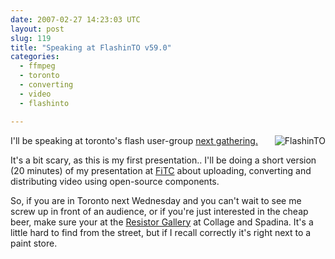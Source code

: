 ```yaml
---
date: 2007-02-27 14:23:03 UTC
layout: post
slug: 119
title: "Speaking at FlashinTO v59.0"
categories:
  - ffmpeg
  - toronto
  - converting
  - video
  - flashinto

---
```

<p>
  <a href="http://www.flashinto.com"><img src="http://www.flashinto.com/phpBB2/templates/subSilver/images/logo_phpBB.gif" style="float: right" alt="FlashinTO"/></a>
  I'll be speaking at toronto's flash user-group <a href="http://www.flashinto.com/phpBB2/viewtopic.php?t=4624">next gathering.</a>
</p>

<p>It's a bit scary, as this is my first presentation.. I'll be doing a short version (20 minutes) of my presentation at <a href="http://www.rooftopsolutions.nl/article/116">FiTC</a>  about uploading, converting and distributing video using open-source components.</p>

<p>So, if you are in Toronto next Wednesday and you can't wait to see me screw up in front of an audience, or if you're just interested in the cheap beer, make sure your at the <a href="http://maps.google.com/maps?f=q&hl=en&q=284+College+St.,+toronto,+on,+canada&sll=37.0625,-95.677068&sspn=35.410182,82.265625&ie=UTF8&z=16&ll=43.658077,-79.401004&spn=0.007902,0.027122&om=1&iwloc=addr">Resistor Gallery</a> at Collage and Spadina. It's a little hard to find from the street, but if I recall correctly it's right next to a paint store.</p>
